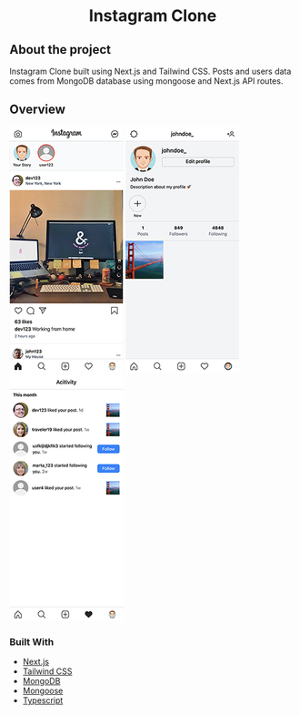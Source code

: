 <h1 align="center">Instagram Clone</h1>

## About the project

Instagram Clone built using Next.js and Tailwind CSS.
Posts and users data comes from MongoDB database using mongoose and Next.js API routes.

## Overview

![home](public/screenshots/home.png?raw=true)
![profile](public/screenshots/profile.png?raw=true)
![activity](public/screenshots/activity.png?raw=true)

### Built With

- [Next.js](https://nextjs.org/)
- [Tailwind CSS](https://tailwindcss.com/)
- [MongoDB](https://mongodb.com/)
- [Mongoose](https://mongoosejs.com/)
- [Typescript](https://www.typescriptlang.org/)
